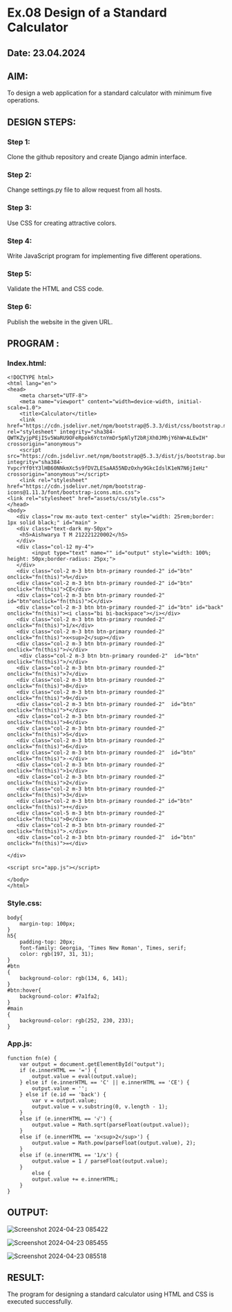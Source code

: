 # Ex.08 Design of a Standard Calculator
## Date: 23.04.2024

## AIM:
To design a web application for a standard calculator with minimum five operations.

## DESIGN STEPS:

### Step 1:
Clone the github repository and create Django admin interface.

### Step 2:
Change settings.py file to allow request from all hosts.

### Step 3:
Use CSS for creating attractive colors.

### Step 4:
Write JavaScript program for implementing five different operations.

### Step 5:
Validate the HTML and CSS code.

### Step 6:
Publish the website in the given URL.

## PROGRAM :
### Index.html:
```
<!DOCTYPE html>
<html lang="en">
<head>
    <meta charset="UTF-8">
    <meta name="viewport" content="width=device-width, initial-scale=1.0">
    <title>Calculator</title>
    <link href="https://cdn.jsdelivr.net/npm/bootstrap@5.3.3/dist/css/bootstrap.min.css" rel="stylesheet" integrity="sha384-QWTKZyjpPEjISv5WaRU9OFeRpok6YctnYmDr5pNlyT2bRjXh0JMhjY6hW+ALEwIH" crossorigin="anonymous">
    <script src="https://cdn.jsdelivr.net/npm/bootstrap@5.3.3/dist/js/bootstrap.bundle.min.js" integrity="sha384-YvpcrYf0tY3lHB60NNkmXc5s9fDVZLESaAA55NDzOxhy9GkcIdslK1eN7N6jIeHz" crossorigin="anonymous"></script>
    <link rel="stylesheet" href="https://cdn.jsdelivr.net/npm/bootstrap-icons@1.11.3/font/bootstrap-icons.min.css">
<link rel="stylesheet" href="assets/css/style.css">
</head>
<body>
   <div class="row mx-auto text-center" style="width: 25rem;border: 1px solid black;" id="main" >
   <div class="text-dark my-50px">
    <h5>Aishwarya T M 212221220002</h5>
   </div>
   <div class="col-12 my-4">
        <input type="text" name="" id="output" style="width: 100%; height: 50px;border-radius: 25px;">
   </div>
   <div class="col-2 m-3 btn btn-primary rounded-2" id="btn" onclick="fn(this)">%</div>
   <div class="col-2 m-3 btn btn-primary rounded-2" id="btn" onclick="fn(this)">CE</div>
   <div class="col-2 m-3 btn btn-primary rounded-2" id="btn"onclick="fn(this)">C</div>
   <div class="col-2 m-3 btn btn-primary rounded-2" id="btn" id="back" onclick="fn(this)"><i class="bi bi-backspace"></i></div>
   <div class="col-2 m-3 btn btn-primary rounded-2" onclick="fn(this)">1/x</div>
   <div class="col-2 m-3 btn btn-primary rounded-2" onclick="fn(this)">x<sup>2</sup></div>
   <div class="col-2 m-3 btn btn-primary rounded-2" onclick="fn(this)">√</div>
    <div class="col-2 m-3 btn btn-primary rounded-2"  id="btn" onclick="fn(this)">/</div>
   <div class="col-2 m-3 btn btn-primary rounded-2" onclick="fn(this)">7</div>
   <div class="col-2 m-3 btn btn-primary rounded-2" onclick="fn(this)">8</div>
   <div class="col-2 m-3 btn btn-primary rounded-2" onclick="fn(this)">9</div>
   <div class="col-2 m-3 btn btn-primary rounded-2"  id="btn" onclick="fn(this)">*</div>
   <div class="col-2 m-3 btn btn-primary rounded-2" onclick="fn(this)">4</div>
   <div class="col-2 m-3 btn btn-primary rounded-2" onclick="fn(this)">5</div>
   <div class="col-2 m-3 btn btn-primary rounded-2" onclick="fn(this)">6</div>
   <div class="col-2 m-3 btn btn-primary rounded-2"  id="btn" onclick="fn(this)">-</div>
   <div class="col-2 m-3 btn btn-primary rounded-2" onclick="fn(this)">1</div>
   <div class="col-2 m-3 btn btn-primary rounded-2" onclick="fn(this)">2</div>
   <div class="col-2 m-3 btn btn-primary rounded-2" onclick="fn(this)">3</div>
   <div class="col-2 m-3 btn btn-primary rounded-2" id="btn" onclick="fn(this)">+</div>
   <div class="col-5 m-3 btn btn-primary rounded-2" onclick="fn(this)">0</div>
   <div class="col-2 m-3 btn btn-primary rounded-2"   onclick="fn(this)">.</div>
   <div class="col-2 m-3 btn btn-primary rounded-2"  id="btn" onclick="fn(this)">=</div>
   
</div>

<script src="app.js"></script>

</body>
</html>
```

### Style.css:
```
body{
    margin-top: 100px;
}
h5{
    padding-top: 20px;
    font-family: Georgia, 'Times New Roman', Times, serif;
    color: rgb(197, 31, 31);
}
#btn
{
    background-color: rgb(134, 6, 141);
}
#btn:hover{
    background-color: #7a1fa2;
}
#main
{
    background-color: rgb(252, 230, 233);
}
```

### App.js:
```
function fn(e) {
    var output = document.getElementById("output");
    if (e.innerHTML == '=') {
        output.value = eval(output.value);
    } else if (e.innerHTML == 'C' || e.innerHTML == 'CE') {
        output.value = '';
    } else if (e.id == 'back') {
        var v = output.value;
        output.value = v.substring(0, v.length - 1);
    } 
    else if (e.innerHTML == '√') { 
        output.value = Math.sqrt(parseFloat(output.value));
    } 
    else if (e.innerHTML == 'x<sup>2</sup>') { 
        output.value = Math.pow(parseFloat(output.value), 2); 
    }
    else if (e.innerHTML == '1/x') { 
        output.value = 1 / parseFloat(output.value);
    }
        else {
        output.value += e.innerHTML;
    }
}
```

## OUTPUT:
![Screenshot 2024-04-23 085422](https://github.com/Aishwarya-TM/Web-Ex-8/assets/127846109/0b43c7c2-1611-4488-ac3b-a400b4bce071)

![Screenshot 2024-04-23 085455](https://github.com/Aishwarya-TM/Web-Ex-8/assets/127846109/bcd457bd-5372-4183-9891-58e7d71bd7c8)

![Screenshot 2024-04-23 085518](https://github.com/Aishwarya-TM/Web-Ex-8/assets/127846109/aa61a990-2637-410a-8956-19a6399e82fb)


## RESULT:
The program for designing a standard calculator using HTML and CSS is executed successfully.

